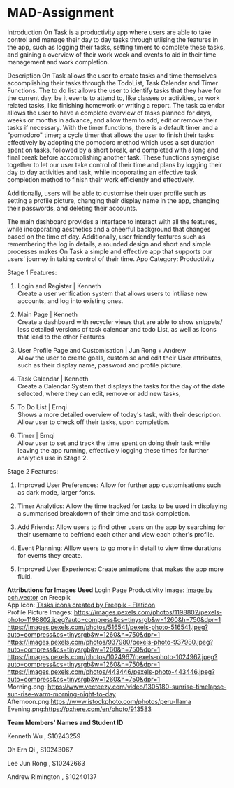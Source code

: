 # MAD-Assignment

Introduction
On Task is a productivity app where users are able to take control and manage their day to day tasks through utlising the features in the app, such as logging their tasks, setting timers to complete these tasks, and gaining a overview of their work week and events to aid in their time management and work completion.

Description
On Task allows the user to create tasks and time themselves accomplishing their tasks through the TodoList, Task Calendar and Timer Functions. 
The to do list allows the user to identify tasks that they have for the current day, be it events to attend to, like classes or activities, or work related tasks, like finishing homework or writing a report. The task calendar allows the user to have a complete overview of tasks planned for days, weeks or months in advance, and allow them to add, edit or remove their tasks if necessary. With the timer functions, there is a default timer and a "pomodoro" timer; a cycle timer that allows the user to finish their tasks effectively by adopting the pomodoro method which uses a set duration spent on tasks, followed by a short break, and completed with a long and final break before accomplishing another task. These functions synergise together to let our user take control of their time and plans by logging their day to day activities and task, while incoporating an effective task completion method to finish their work efficiently and effectively. 

Additionally, users will be able to customise their user profile such as setting a profile picture, changing their display name in the app, changing their passwords, and deleting their accounts.

The main dashboard provides a interface to interact with all the features, while incoporating aesthetics and a cheerful background that changes based on the time of day. Additionally, user friendly features such as remembering the log in details, a rounded design and short and simple processes makes On Task a simple and effective app that supports our users' journey in taking control of their time.
App Category: Productivity

Stage 1 Features: 

1. Login and Register | Kenneth<br>
Create a user verification system that allows users to intiliase new accounts, and log into existing ones.

2. Main Page | Kenneth<br>
Create a dashboard with recycler views that are able to show snippets/ less detailed versions of task calendar and todo List, as well as icons that lead to the other Features

3. User Profile Page and Customisation | Jun Rong + Andrew<br> 
Allow the user to create goals, customise and edit their User attributes, such as their display name, password and profile picture.

4. Task Calendar | Kenneth<br>
Create a Calendar System that displays the tasks for the day of the date selected, where they can edit, remove or add new tasks,

5. To Do List | Ernqi<br>
Shows a more detailed overview of today's task, with their description. Allow user to check off their tasks, upon completion.

6. Timer | Ernqi<br>
Allow user to set and track the time spent on doing their task while leaving the app running, effectively logging these times for further analytics use in Stage 2.

Stage 2 Features:

1. Improved User Preferences: 
Allow for further app customisations such as dark mode, larger fonts.

2. Timer Analytics: 
Allow the time tracked for tasks to be used in displaying a summarised breakdown of their time and task completion.

3. Add Friends:
Allow users to find other users on the app by searching for their username to befriend each other and view each other's profile.

4. Event Planning:
Alllow users to go more in detail to view time durations for events they create.

5. Improved User Experience:
Create animations that makes the app more fluid.


**Attributions for Images Used**
Login Page Productivity Image: <a href="https://www.freepik.com/free-vector/timing-project-scheduling_6976404.htm#query=productivity&position=3&from_view=search&track=sph">Image by pch.vector</a> on Freepik<br>
App Icon: <a href="https://www.flaticon.com/free-icons/tasks" title="tasks icons">Tasks icons created by Freepik - Flaticon</a><br>
Profile Picture Images: https://images.pexels.com/photos/1198802/pexels-photo-1198802.jpeg?auto=compress&cs=tinysrgb&w=1260&h=750&dpr=1<br>
https://images.pexels.com/photos/516541/pexels-photo-516541.jpeg?auto=compress&cs=tinysrgb&w=1260&h=750&dpr=1<br>
https://images.pexels.com/photos/937980/pexels-photo-937980.jpeg?auto=compress&cs=tinysrgb&w=1260&h=750&dpr=1<br>
https://images.pexels.com/photos/1024967/pexels-photo-1024967.jpeg?auto=compress&cs=tinysrgb&w=1260&h=750&dpr=1<br>
https://images.pexels.com/photos/443446/pexels-photo-443446.jpeg?auto=compress&cs=tinysrgb&w=1260&h=750&dpr=1<br>
Morning.png: https://www.vecteezy.com/video/1305180-sunrise-timelapse-sun-rise-warm-morning-night-to-day<br>
Afternoon.png:https://www.istockphoto.com/photos/peru-llama<br>
Evening.png:https://pxhere.com/en/photo/913583<br>

**Team Members' Names and Student ID**

Kenneth Wu , S10243259

Oh Ern Qi , S10243067

Lee Jun Rong , S10242663

Andrew Rimington , S10240137

